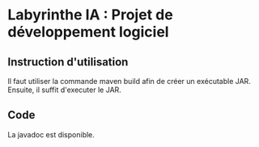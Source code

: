 # Labyrinthe IA : Projet de développement logiciel

## Instruction d'utilisation 

Il faut utiliser la commande maven build afin de créer un exécutable JAR. 
Ensuite, il suffit d'executer le JAR. 


## Code 

La javadoc est disponible. 
